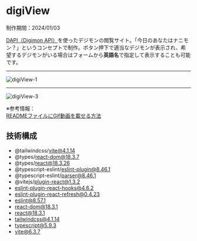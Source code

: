 # digiView

制作期間：2024/01/03

[DAPI（Digimon API）](https://digimon-api.com/)を使ったデジモンの閲覧サイト。「今日のあなたはナニモン？」というコンセプトで制作。ボタン押下で適当なデジモンが表示され、希望するデジモンがいる場合はフォームから**英語名**で指定して表示することも可能です。<br />

***

![digiView-1](https://github.com/Benjuwan/digiView/assets/90702379/53940689-6a9b-4899-be02-d9250b91abcf)

***

![digiView-3](https://github.com/Benjuwan/digiView/assets/90702379/44085dd4-e069-4acb-b994-e4a24930ae9c)

※参考情報：<br />
[READMEファイルにGif動画を載せる方法](https://qiita.com/00__/items/e3e3e44394ef85e8fecf)

## 技術構成
- @tailwindcss/vite@4.1.14
- @types/react-dom@18.3.7
- @types/react@18.3.26
- @typescript-eslint/eslint-plugin@8.46.1
- @typescript-eslint/parser@8.46.1
- @vitejs/plugin-react@1.3.2
- eslint-plugin-react-hooks@4.6.2
- eslint-plugin-react-refresh@0.4.23
- eslint@8.57.1
- react-dom@18.3.1
- react@18.3.1
- tailwindcss@4.1.14
- typescript@5.9.3
- vite@6.3.7